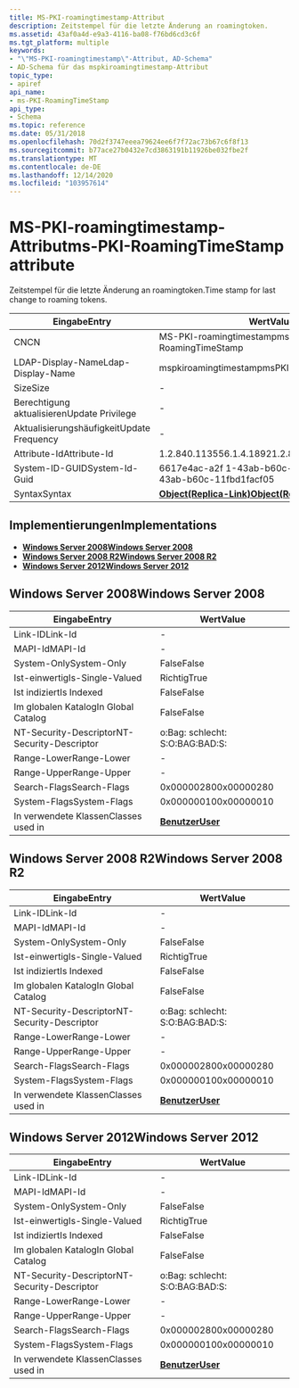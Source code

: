 ```yaml
---
title: MS-PKI-roamingtimestamp-Attribut
description: Zeitstempel für die letzte Änderung an roamingtoken.
ms.assetid: 43af0a4d-e9a3-4116-ba08-f76bd6cd3c6f
ms.tgt_platform: multiple
keywords:
- "\"MS-PKI-roamingtimestamp\"-Attribut, AD-Schema"
- AD-Schema für das mspkiroamingtimestamp-Attribut
topic_type:
- apiref
api_name:
- ms-PKI-RoamingTimeStamp
api_type:
- Schema
ms.topic: reference
ms.date: 05/31/2018
ms.openlocfilehash: 70d2f3747eeea79624ee6f7f72ac73b67c6f8f13
ms.sourcegitcommit: b77ace27b0432e7cd3863191b11926be032fbe2f
ms.translationtype: MT
ms.contentlocale: de-DE
ms.lasthandoff: 12/14/2020
ms.locfileid: "103957614"
---
```

# <a name="ms-pki-roamingtimestamp-attribute"></a><span data-ttu-id="bd73a-105">MS-PKI-roamingtimestamp-Attribut</span><span class="sxs-lookup"><span data-stu-id="bd73a-105">ms-PKI-RoamingTimeStamp attribute</span></span>

<span data-ttu-id="bd73a-106">Zeitstempel für die letzte Änderung an roamingtoken.</span><span class="sxs-lookup"><span data-stu-id="bd73a-106">Time stamp for last change to roaming tokens.</span></span>



| <span data-ttu-id="bd73a-107">Eingabe</span><span class="sxs-lookup"><span data-stu-id="bd73a-107">Entry</span></span> | <span data-ttu-id="bd73a-108">Wert</span><span class="sxs-lookup"><span data-stu-id="bd73a-108">Value</span></span> |
|-------------------|-------------------------------------------------------|
| <span data-ttu-id="bd73a-109">CN</span><span class="sxs-lookup"><span data-stu-id="bd73a-109">CN</span></span>                | <span data-ttu-id="bd73a-110">MS-PKI-roamingtimestamp</span><span class="sxs-lookup"><span data-stu-id="bd73a-110">ms-PKI-RoamingTimeStamp</span></span>                               |
| <span data-ttu-id="bd73a-111">LDAP-Display-Name</span><span class="sxs-lookup"><span data-stu-id="bd73a-111">Ldap-Display-Name</span></span> | <span data-ttu-id="bd73a-112">mspkiroamingtimestamp</span><span class="sxs-lookup"><span data-stu-id="bd73a-112">msPKIRoamingTimeStamp</span></span>                                 |
| <span data-ttu-id="bd73a-113">Size</span><span class="sxs-lookup"><span data-stu-id="bd73a-113">Size</span></span>              | \-                                                    |
| <span data-ttu-id="bd73a-114">Berechtigung aktualisieren</span><span class="sxs-lookup"><span data-stu-id="bd73a-114">Update Privilege</span></span>  | \-                                                    |
| <span data-ttu-id="bd73a-115">Aktualisierungshäufigkeit</span><span class="sxs-lookup"><span data-stu-id="bd73a-115">Update Frequency</span></span>  | \-                                                    |
| <span data-ttu-id="bd73a-116">Attribute-Id</span><span class="sxs-lookup"><span data-stu-id="bd73a-116">Attribute-Id</span></span>      | <span data-ttu-id="bd73a-117">1.2.840.113556.1.4.1892</span><span class="sxs-lookup"><span data-stu-id="bd73a-117">1.2.840.113556.1.4.1892</span></span>                               |
| <span data-ttu-id="bd73a-118">System-ID-GUID</span><span class="sxs-lookup"><span data-stu-id="bd73a-118">System-Id-Guid</span></span>    | <span data-ttu-id="bd73a-119">6617e4ac-a2f 1-43ab-b60c-11</span><span class="sxs-lookup"><span data-stu-id="bd73a-119">6617e4ac-a2f1-43ab-b60c-11fbd1facf05</span></span>                  |
| <span data-ttu-id="bd73a-120">Syntax</span><span class="sxs-lookup"><span data-stu-id="bd73a-120">Syntax</span></span>            | [<span data-ttu-id="bd73a-121">**Object(Replica-Link)**</span><span class="sxs-lookup"><span data-stu-id="bd73a-121">**Object(Replica-Link)**</span></span>](s-object-replica-link.md) |



## <a name="implementations"></a><span data-ttu-id="bd73a-122">Implementierungen</span><span class="sxs-lookup"><span data-stu-id="bd73a-122">Implementations</span></span>

-   [<span data-ttu-id="bd73a-123">**Windows Server 2008**</span><span class="sxs-lookup"><span data-stu-id="bd73a-123">**Windows Server 2008**</span></span>](#windows-server-2008)
-   [<span data-ttu-id="bd73a-124">**Windows Server 2008 R2**</span><span class="sxs-lookup"><span data-stu-id="bd73a-124">**Windows Server 2008 R2**</span></span>](#windows-server-2008-r2)
-   [<span data-ttu-id="bd73a-125">**Windows Server 2012**</span><span class="sxs-lookup"><span data-stu-id="bd73a-125">**Windows Server 2012**</span></span>](#windows-server-2012)

## <a name="windows-server-2008"></a><span data-ttu-id="bd73a-126">Windows Server 2008</span><span class="sxs-lookup"><span data-stu-id="bd73a-126">Windows Server 2008</span></span>



| <span data-ttu-id="bd73a-127">Eingabe</span><span class="sxs-lookup"><span data-stu-id="bd73a-127">Entry</span></span> | <span data-ttu-id="bd73a-128">Wert</span><span class="sxs-lookup"><span data-stu-id="bd73a-128">Value</span></span> |
|------------------------|-----------------------------------|
| <span data-ttu-id="bd73a-129">Link-ID</span><span class="sxs-lookup"><span data-stu-id="bd73a-129">Link-Id</span></span>                | \-                                |
| <span data-ttu-id="bd73a-130">MAPI-Id</span><span class="sxs-lookup"><span data-stu-id="bd73a-130">MAPI-Id</span></span>                | \-                                |
| <span data-ttu-id="bd73a-131">System-Only</span><span class="sxs-lookup"><span data-stu-id="bd73a-131">System-Only</span></span>            | <span data-ttu-id="bd73a-132">False</span><span class="sxs-lookup"><span data-stu-id="bd73a-132">False</span></span>                             |
| <span data-ttu-id="bd73a-133">Ist-einwertig</span><span class="sxs-lookup"><span data-stu-id="bd73a-133">Is-Single-Valued</span></span>       | <span data-ttu-id="bd73a-134">Richtig</span><span class="sxs-lookup"><span data-stu-id="bd73a-134">True</span></span>                              |
| <span data-ttu-id="bd73a-135">Ist indiziert</span><span class="sxs-lookup"><span data-stu-id="bd73a-135">Is Indexed</span></span>             | <span data-ttu-id="bd73a-136">False</span><span class="sxs-lookup"><span data-stu-id="bd73a-136">False</span></span>                             |
| <span data-ttu-id="bd73a-137">Im globalen Katalog</span><span class="sxs-lookup"><span data-stu-id="bd73a-137">In Global Catalog</span></span>      | <span data-ttu-id="bd73a-138">False</span><span class="sxs-lookup"><span data-stu-id="bd73a-138">False</span></span>                             |
| <span data-ttu-id="bd73a-139">NT-Security-Descriptor</span><span class="sxs-lookup"><span data-stu-id="bd73a-139">NT-Security-Descriptor</span></span> | <span data-ttu-id="bd73a-140">o:Bag: schlecht: S:</span><span class="sxs-lookup"><span data-stu-id="bd73a-140">O:BAG:BAD:S:</span></span>                      |
| <span data-ttu-id="bd73a-141">Range-Lower</span><span class="sxs-lookup"><span data-stu-id="bd73a-141">Range-Lower</span></span>            | \-                                |
| <span data-ttu-id="bd73a-142">Range-Upper</span><span class="sxs-lookup"><span data-stu-id="bd73a-142">Range-Upper</span></span>            | \-                                |
| <span data-ttu-id="bd73a-143">Search-Flags</span><span class="sxs-lookup"><span data-stu-id="bd73a-143">Search-Flags</span></span>           | <span data-ttu-id="bd73a-144">0x00000280</span><span class="sxs-lookup"><span data-stu-id="bd73a-144">0x00000280</span></span>                        |
| <span data-ttu-id="bd73a-145">System-Flags</span><span class="sxs-lookup"><span data-stu-id="bd73a-145">System-Flags</span></span>           | <span data-ttu-id="bd73a-146">0x00000010</span><span class="sxs-lookup"><span data-stu-id="bd73a-146">0x00000010</span></span>                        |
| <span data-ttu-id="bd73a-147">In verwendete Klassen</span><span class="sxs-lookup"><span data-stu-id="bd73a-147">Classes used in</span></span>        | [<span data-ttu-id="bd73a-148">**Benutzer**</span><span class="sxs-lookup"><span data-stu-id="bd73a-148">**User**</span></span>](c-user.md)<br/> |



## <a name="windows-server-2008-r2"></a><span data-ttu-id="bd73a-149">Windows Server 2008 R2</span><span class="sxs-lookup"><span data-stu-id="bd73a-149">Windows Server 2008 R2</span></span>



| <span data-ttu-id="bd73a-150">Eingabe</span><span class="sxs-lookup"><span data-stu-id="bd73a-150">Entry</span></span> | <span data-ttu-id="bd73a-151">Wert</span><span class="sxs-lookup"><span data-stu-id="bd73a-151">Value</span></span> |
|------------------------|-----------------------------------|
| <span data-ttu-id="bd73a-152">Link-ID</span><span class="sxs-lookup"><span data-stu-id="bd73a-152">Link-Id</span></span>                | \-                                |
| <span data-ttu-id="bd73a-153">MAPI-Id</span><span class="sxs-lookup"><span data-stu-id="bd73a-153">MAPI-Id</span></span>                | \-                                |
| <span data-ttu-id="bd73a-154">System-Only</span><span class="sxs-lookup"><span data-stu-id="bd73a-154">System-Only</span></span>            | <span data-ttu-id="bd73a-155">False</span><span class="sxs-lookup"><span data-stu-id="bd73a-155">False</span></span>                             |
| <span data-ttu-id="bd73a-156">Ist-einwertig</span><span class="sxs-lookup"><span data-stu-id="bd73a-156">Is-Single-Valued</span></span>       | <span data-ttu-id="bd73a-157">Richtig</span><span class="sxs-lookup"><span data-stu-id="bd73a-157">True</span></span>                              |
| <span data-ttu-id="bd73a-158">Ist indiziert</span><span class="sxs-lookup"><span data-stu-id="bd73a-158">Is Indexed</span></span>             | <span data-ttu-id="bd73a-159">False</span><span class="sxs-lookup"><span data-stu-id="bd73a-159">False</span></span>                             |
| <span data-ttu-id="bd73a-160">Im globalen Katalog</span><span class="sxs-lookup"><span data-stu-id="bd73a-160">In Global Catalog</span></span>      | <span data-ttu-id="bd73a-161">False</span><span class="sxs-lookup"><span data-stu-id="bd73a-161">False</span></span>                             |
| <span data-ttu-id="bd73a-162">NT-Security-Descriptor</span><span class="sxs-lookup"><span data-stu-id="bd73a-162">NT-Security-Descriptor</span></span> | <span data-ttu-id="bd73a-163">o:Bag: schlecht: S:</span><span class="sxs-lookup"><span data-stu-id="bd73a-163">O:BAG:BAD:S:</span></span>                      |
| <span data-ttu-id="bd73a-164">Range-Lower</span><span class="sxs-lookup"><span data-stu-id="bd73a-164">Range-Lower</span></span>            | \-                                |
| <span data-ttu-id="bd73a-165">Range-Upper</span><span class="sxs-lookup"><span data-stu-id="bd73a-165">Range-Upper</span></span>            | \-                                |
| <span data-ttu-id="bd73a-166">Search-Flags</span><span class="sxs-lookup"><span data-stu-id="bd73a-166">Search-Flags</span></span>           | <span data-ttu-id="bd73a-167">0x00000280</span><span class="sxs-lookup"><span data-stu-id="bd73a-167">0x00000280</span></span>                        |
| <span data-ttu-id="bd73a-168">System-Flags</span><span class="sxs-lookup"><span data-stu-id="bd73a-168">System-Flags</span></span>           | <span data-ttu-id="bd73a-169">0x00000010</span><span class="sxs-lookup"><span data-stu-id="bd73a-169">0x00000010</span></span>                        |
| <span data-ttu-id="bd73a-170">In verwendete Klassen</span><span class="sxs-lookup"><span data-stu-id="bd73a-170">Classes used in</span></span>        | [<span data-ttu-id="bd73a-171">**Benutzer**</span><span class="sxs-lookup"><span data-stu-id="bd73a-171">**User**</span></span>](c-user.md)<br/> |



## <a name="windows-server-2012"></a><span data-ttu-id="bd73a-172">Windows Server 2012</span><span class="sxs-lookup"><span data-stu-id="bd73a-172">Windows Server 2012</span></span>



| <span data-ttu-id="bd73a-173">Eingabe</span><span class="sxs-lookup"><span data-stu-id="bd73a-173">Entry</span></span> | <span data-ttu-id="bd73a-174">Wert</span><span class="sxs-lookup"><span data-stu-id="bd73a-174">Value</span></span> |
|------------------------|-----------------------------------|
| <span data-ttu-id="bd73a-175">Link-ID</span><span class="sxs-lookup"><span data-stu-id="bd73a-175">Link-Id</span></span>                | \-                                |
| <span data-ttu-id="bd73a-176">MAPI-Id</span><span class="sxs-lookup"><span data-stu-id="bd73a-176">MAPI-Id</span></span>                | \-                                |
| <span data-ttu-id="bd73a-177">System-Only</span><span class="sxs-lookup"><span data-stu-id="bd73a-177">System-Only</span></span>            | <span data-ttu-id="bd73a-178">False</span><span class="sxs-lookup"><span data-stu-id="bd73a-178">False</span></span>                             |
| <span data-ttu-id="bd73a-179">Ist-einwertig</span><span class="sxs-lookup"><span data-stu-id="bd73a-179">Is-Single-Valued</span></span>       | <span data-ttu-id="bd73a-180">Richtig</span><span class="sxs-lookup"><span data-stu-id="bd73a-180">True</span></span>                              |
| <span data-ttu-id="bd73a-181">Ist indiziert</span><span class="sxs-lookup"><span data-stu-id="bd73a-181">Is Indexed</span></span>             | <span data-ttu-id="bd73a-182">False</span><span class="sxs-lookup"><span data-stu-id="bd73a-182">False</span></span>                             |
| <span data-ttu-id="bd73a-183">Im globalen Katalog</span><span class="sxs-lookup"><span data-stu-id="bd73a-183">In Global Catalog</span></span>      | <span data-ttu-id="bd73a-184">False</span><span class="sxs-lookup"><span data-stu-id="bd73a-184">False</span></span>                             |
| <span data-ttu-id="bd73a-185">NT-Security-Descriptor</span><span class="sxs-lookup"><span data-stu-id="bd73a-185">NT-Security-Descriptor</span></span> | <span data-ttu-id="bd73a-186">o:Bag: schlecht: S:</span><span class="sxs-lookup"><span data-stu-id="bd73a-186">O:BAG:BAD:S:</span></span>                      |
| <span data-ttu-id="bd73a-187">Range-Lower</span><span class="sxs-lookup"><span data-stu-id="bd73a-187">Range-Lower</span></span>            | \-                                |
| <span data-ttu-id="bd73a-188">Range-Upper</span><span class="sxs-lookup"><span data-stu-id="bd73a-188">Range-Upper</span></span>            | \-                                |
| <span data-ttu-id="bd73a-189">Search-Flags</span><span class="sxs-lookup"><span data-stu-id="bd73a-189">Search-Flags</span></span>           | <span data-ttu-id="bd73a-190">0x00000280</span><span class="sxs-lookup"><span data-stu-id="bd73a-190">0x00000280</span></span>                        |
| <span data-ttu-id="bd73a-191">System-Flags</span><span class="sxs-lookup"><span data-stu-id="bd73a-191">System-Flags</span></span>           | <span data-ttu-id="bd73a-192">0x00000010</span><span class="sxs-lookup"><span data-stu-id="bd73a-192">0x00000010</span></span>                        |
| <span data-ttu-id="bd73a-193">In verwendete Klassen</span><span class="sxs-lookup"><span data-stu-id="bd73a-193">Classes used in</span></span>        | [<span data-ttu-id="bd73a-194">**Benutzer**</span><span class="sxs-lookup"><span data-stu-id="bd73a-194">**User**</span></span>](c-user.md)<br/> |



 

 





